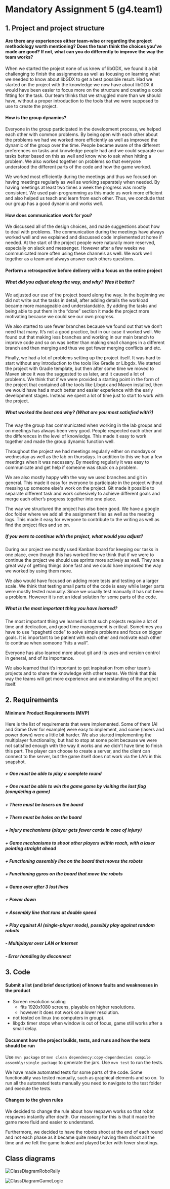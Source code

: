 # Mandatory Assignment 5 (g4.team1)

## 1. Project and project structure
#### Are there any experiences either team-wise or regarding the project methodology worth mentioning? Does the team think the choices you've made are good? If not, what can you do differently to improve the way the team works? 
When we started the project none of us knew of libGDX, we found it a bit challenging to finish the assignments as well as focusing on learning what we needed to know about libGDX to get a best possible result. 
Had we started on the project with the knowledge we now have about libGDX it would have been easier to focus more on the structure and creating a code fitting for the task. 
Our team thinks that we struggled more than we should have, without a proper introduction to the tools that we were supposed to use to create the project.

#### How is the group dynamics?
Everyone in the group participated in the development process, we helped each other with common problems. By being open with each other about the problems we had we worked more efficiently as well as improved the dynamic of the group over the time. 
People became aware of the different preferences on tasks and knowledge people had and we could separate our tasks better based on this as well and know who to ask when hitting a problem. 
We also worked together on problems so that everyone understood the different parts of the code and how the game worked. 

We worked most efficiently during the meetings and thus we focused on having meetings regularly as well as working separately when needed. By having meetings at least two times a week the progress was mostly consistent. 
We used pair-programming as this made us work more efficient and also helped us teach and learn from each other. Thus, we conclude that our group has a good dynamic and works well. 


#### How does communication work for you?
We discussed all of the design choices, and made suggestions about how to deal with problems. The communication during the meetings have always worked well and we explained and discussed code implemented at home if needed. 
At the start of the project people were naturally more reserved, especially on slack and messenger. However after a few weeks we communicated more often using these channels as well. We work well together as a team and always answer each others questions. 

#### Perform a retrospective before delivery with a focus on the entire project
##### What did you adjust along the way, and why? Was it better? 
We adjusted our use of the project board along the way. In the beginning we did not write out the tasks in detail, after adding details the workload became more manageable and understandable. 
By adding the tasks and being able to put them in the “done” section it made the project more motivating because we could see our own progress.

We also started to use fewer branches because we found out that we don’t need that many. It’s not a good practice, but in our case it worked well. 
We found out that making less branches and working in our main branch to improve code and so on was better than making small changes in a different branch and then merging and thus we got fewer merging conflicts and etc. 

Finally, we had a lot of problems setting up the project itself. It was hard to start without any introduction to the tools like Gradle or Libgdx. 
We started the project with Gradle template, but then after some time we moved to Maven since it was the suggested to us later, and it caused a lot of problems. 
We think that if we were provided a starting point in the form of the project that contained all the tools like Libgdx and Maven installed, then we would have had a much better and easier experience with the early development stages. 
Instead we spent a lot of time just to start to work with the project.

##### What worked the best and why? (What are you most satisfied with?) 
The way the group has communicated when working in the lab groups and on meetings has always been very good. People respected each other and the differences in the level of knowledge. 
This made it easy to work together and made the group dynamic function well.

Throughout the project we had meetings regularly either on mondays or wednesday as well as the lab on thursdays. In addition to this we had a few meetings when it was necessary. 
By meeting regularly it was easy to communicate and get help if someone was stuck on a problem.  

We are also mostly happy with the way we used branches and git in general. This made it easy for everyone to participate in the project without messing up someone else's work on the project. 
Git made it possible to separate different task and work cohesively to achieve different goals and merge each other’s progress together into one place. 

The way we structured the project has also been good. We have a google doc folder where we add all the assignment files as well as the meeting logs. 
This made it easy for everyone to contribute to the writing as well as find the project files and so on. 

##### If you were to continue with the project, what would you adjust?
During our project we mostly used Kanban board for keeping our tasks in one place, even though this has worked fine we think that if we were to continue the project we should use sprints more actively as well. 
They are a great way of getting things done fast and we could have improved the way we worked by using them more. 

We also would have focused on adding more tests and testing on a larger scale. We think that testing small parts of the code is easy while larger parts were mostly tested manually. 
Since we usually test manually it has not been a problem. However it is not an ideal solution for some parts of the code. 

##### What is the most important thing you have learned?
The most important thing we learned is that such projects require a lot of time and dedication, and good time management is critical. Sometimes you have to use “spaghetti code” to solve simple problems and focus on bigger goals. 
It is important to be patient with each other and motivate each other to continue when someone “hits a wall”.

Everyone has also learned more about git and its uses and version control in general, and of its importance. 

We also learned that it’s important to get inspiration from other team’s projects and to share the knowledge with other teams. We think that this way the teams will get more experience and understanding of the project itself.

## 2. Requirements
#### Minimum Product Requirements (MVP) 
Here is the list of requirements that were implemented. Some of them (AI and Game Over for example) were easy to implement, and some (lasers and power down) were a little bit harder. 
We also started implementing the multiplayer functionality, but had to stop at some point because we were not satisfied enough with the way it works and we didn't have time to finish this part. 
The player can choose to create a server, and the client can connect to the server, but the game itself does not work via the LAN in this snapshot.

##### \+ One must be able to play a complete round

##### \+ One must be able to win the game game by visiting the last flag (completing a game)

##### \+ There must be lasers on the board

##### \+ There must be holes on the board

##### \+ Injury mechanisms (player gets fewer cards in case of injury)

##### \+ Game mechanisms to shoot other players within reach, with a laser pointing straight ahead

##### \+ Functioning assembly line on the board that moves the robots

##### \+ Functioning gyros on the board that move the robots

##### \+ Game over after 3 lost lives

##### \+ Power down

##### \+ Assembly line that runs at double speed

##### \+ Play against AI (single-player mode), possibly play against random robots

##### \- Multiplayer over LAN or Internet

##### \- Error handling by disconnect

## 3. Code

#### Submit a list (and brief description) of known faults and weaknesses in the product
- Screen resolution scaling
    - fits 1920x1080 screens, playable on higher resolutions.
    - however it does not work on a lower resolution.
- not tested on linux (no computers in group).
- libgdx timer stops when window is out of focus, game still works after a small delay.

#### Document how the project builds, tests, and runs and how the tests should be run
Use `mvn package` or `mvn clean dependency:copy-dependencies compile assembly:single package` to generate the jars. Use `mvn test` to run the tests.

We have made automated tests for some parts of the code. Some functionality was tested manually, such as graphical elements and so on. 
To run all the automated tests manually you need to navigate to the test folder and execute the tests. 

#### Changes to the given rules
We decided to change the rule about how respawn works so that robot respawns instantly after death. Our reasoning for this is that it made the game more fluid and easier to understand. 

Furthermore, we decided to have the robots shoot at the end of each round and not each phase as it became quite messy having them shoot all the time and we felt the game looked and played better with fewer shootings. 

## Class diagrams

![ClassDiagramRoboRally](ClassDiagramRoboRally.png)

![ClassDiagramGameLogic](ClassDiagramGameLogic.png)
